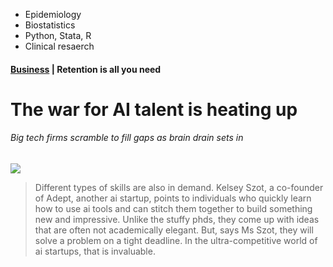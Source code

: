 - Epidemiology
- Biostatistics
- Python, Stata, R
- Clinical resaerch



#### [Business](https://www.economist.com/business/2024/06/08/the-war-for-ai-talent-is-heating-up) | Retention is all you need
# The war for AI talent is heating up
###### Big tech firms scramble to fill gaps as brain drain sets in

![](https://www.economist.com/cdn-cgi/image/width=1424,quality=80,format=auto/content-assets/images/20240615_WBD001.jpg)

> Different types of skills are also in demand. Kelsey Szot, a co-founder of Adept, another ai startup, points to individuals who quickly learn how to use ai tools and can stitch them together to build something new and impressive. Unlike the stuffy phds, they come up with ideas that are often not academically elegant. But, says Ms Szot, they will solve a problem on a tight deadline. In the ultra-competitive world of ai startups, that is invaluable.
